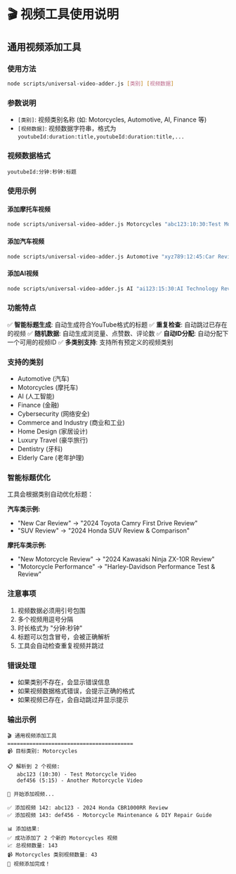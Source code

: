 # 🎬 视频工具使用说明

## 通用视频添加工具

### 使用方法

```bash
node scripts/universal-video-adder.js [类别] [视频数据]
```

### 参数说明

- `[类别]`: 视频类别名称 (如: Motorcycles, Automotive, AI, Finance 等)
- `[视频数据]`: 视频数据字符串，格式为 `youtubeId:duration:title,youtubeId:duration:title,...`

### 视频数据格式

```
youtubeId:分钟:秒钟:标题
```

### 使用示例

#### 添加摩托车视频
```bash
node scripts/universal-video-adder.js Motorcycles "abc123:10:30:Test Motorcycle Video,def456:5:15:Another Motorcycle Video"
```

#### 添加汽车视频
```bash
node scripts/universal-video-adder.js Automotive "xyz789:12:45:Car Review Video,uvw321:8:20:SUV Test Drive"
```

#### 添加AI视频
```bash
node scripts/universal-video-adder.js AI "ai123:15:30:AI Technology Review,ai456:7:15:Machine Learning Guide"
```

### 功能特点

✅ **智能标题生成**: 自动生成符合YouTube格式的标题
✅ **重复检查**: 自动跳过已存在的视频
✅ **随机数据**: 自动生成浏览量、点赞数、评论数
✅ **自动ID分配**: 自动分配下一个可用的视频ID
✅ **多类别支持**: 支持所有预定义的视频类别

### 支持的类别

- Automotive (汽车)
- Motorcycles (摩托车)
- AI (人工智能)
- Finance (金融)
- Cybersecurity (网络安全)
- Commerce and Industry (商业和工业)
- Home Design (家居设计)
- Luxury Travel (豪华旅行)
- Dentistry (牙科)
- Elderly Care (老年护理)

### 智能标题优化

工具会根据类别自动优化标题：

**汽车类示例:**
- "New Car Review" → "2024 Toyota Camry First Drive Review"
- "SUV Review" → "2024 Honda SUV Review & Comparison"

**摩托车类示例:**
- "New Motorcycle Review" → "2024 Kawasaki Ninja ZX-10R Review"
- "Motorcycle Performance" → "Harley-Davidson Performance Test & Review"

### 注意事项

1. 视频数据必须用引号包围
2. 多个视频用逗号分隔
3. 时长格式为 "分钟:秒钟"
4. 标题可以包含冒号，会被正确解析
5. 工具会自动检查重复视频并跳过

### 错误处理

- 如果类别不存在，会显示错误信息
- 如果视频数据格式错误，会提示正确的格式
- 如果视频已存在，会自动跳过并显示提示

### 输出示例

```
🎬 通用视频添加工具
========================================
📹 目标类别: Motorcycles

📋 解析到 2 个视频:
   abc123 (10:30) - Test Motorcycle Video
   def456 (5:15) - Another Motorcycle Video

🔄 开始添加视频...

✅ 添加视频 142: abc123 - 2024 Honda CBR1000RR Review
✅ 添加视频 143: def456 - Motorcycle Maintenance & DIY Repair Guide

📊 添加结果:
✅ 成功添加了 2 个新的 Motorcycles 视频
📈 总视频数量: 143
📹 Motorcycles 类别视频数量: 43
🎉 视频添加完成！
```
